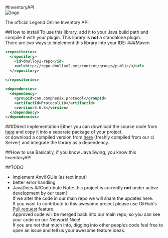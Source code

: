 #InventoryAPI  
![logo](https://www.minecraftlegend.com/wp-content/uploads/2016/12/legend-awakening_logo.png)  

The official Legend Online Inventory API<br>

##How to install
To use this library, add it to your Java build path and compile it with your plugin. This library is **not** a standalone plugin.<br>
There are two ways to implement this library into your IDE:
###Maven
```xml
<repositories>
  <repository>
    <id>dmulloy2-repo</id>
    <url>http://repo.dmulloy2.net/content/groups/public/</url>
  </repository>
  ...
</repositories>

<dependencies>
  <dependency>
    <groupId>com.comphenix.protocol</groupId>
    <artifactId>ProtocolLib</artifactId>
    <version>3.6.5</version>
  </dependency>
</dependencies>
```
###Direct implementation
Either you can download the source code from [here](https://github.com/LegendOnline/InventoryAPI.git) and copy it into a separate package of your project,<br>
or download a compiled version from [here]() (freshly compiled from our ci Server) and integrate the library as a dependency.

##How to use
Basically, if you know Java Swing, you know this InventoryAPI

##TODO
+ implement Anvil GUIs (as text input)
+ better error handling
+ JavaDocs
##Contribute
Note: this project is currently **not** under active development by our team!<br>
If we alter the code in our main repo we will share the updates here.<br>
If you want to contribute to this awesome project please use GitHub's [Pull request](https://github.com/LegendOnline/InventoryAPI/compare)
feature.<br>
Approved code will be merged back into our main repo, so you can see your code on our Network! Nice!<br>
If you are not that much into, digging into other peoples code feel free to open an issue and tell us your awesome feature ideas.